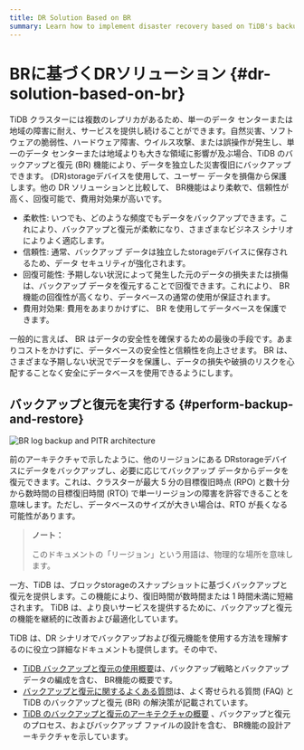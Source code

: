 ```yaml
---
title: DR Solution Based on BR
summary: Learn how to implement disaster recovery based on TiDB's backup and restore feature.
---
```


# BRに基づくDRソリューション {#dr-solution-based-on-br}

TiDB クラスターには複数のレプリカがあるため、単一のデータ センターまたは地域の障害に耐え、サービスを提供し続けることができます。自然災害、ソフトウェアの脆弱性、ハードウェア障害、ウイルス攻撃、または誤操作が発生し、単一のデータ センターまたは地域よりも大きな領域に影響が及ぶ場合、TiDB のバックアップと復元 (BR) 機能により、データを独立した災害復旧にバックアップできます。 (DR)storageデバイスを使用して、ユーザー データを損傷から保護します。他の DR ソリューションと比較して、 BR機能はより柔軟で、信頼性が高く、回復可能で、費用対効果が高いです。

-   柔軟性: いつでも、どのような頻度でもデータをバックアップできます。これにより、バックアップと復元が柔軟になり、さまざまなビジネス シナリオによりよく適応します。
-   信頼性: 通常、バックアップ データは独立したstorageデバイスに保存されるため、データ セキュリティが強化されます。
-   回復可能性: 予期しない状況によって発生した元のデータの損失または損傷は、バックアップ データを復元することで回復できます。これにより、 BR機能の回復性が高くなり、データベースの通常の使用が保証されます。
-   費用対効果: 費用をあまりかけずに、 BR を使用してデータベースを保護できます。

一般的に言えば、 BR はデータの安全性を確保するための最後の手段です。あまりコストをかけずに、データベースの安全性と信頼性を向上させます。 BR は、さまざまな予期しない状況でデータを保護し、データの損失や破損のリスクを心配することなく安全にデータベースを使用できるようにします。

## バックアップと復元を実行する {#perform-backup-and-restore}

![BR log backup and PITR architecture](https://download.pingcap.com/images/docs/dr/dr-backup-and-restore.png)

前のアーキテクチャで示したように、他のリージョンにある DRstorageデバイスにデータをバックアップし、必要に応じてバックアップ データからデータを復元できます。これは、クラスターが最大 5 分の目標復旧時点 (RPO) と数十分から数時間の目標復旧時間 (RTO) で単一リージョンの障害を許容できることを意味します。ただし、データベースのサイズが大きい場合は、RTO が長くなる可能性があります。

> **ノート：**
>
> このドキュメントの「リージョン」という用語は、物理的な場所を意味します。

一方、TiDB は、ブロックstorageのスナップショットに基づくバックアップと復元を提供します。この機能により、復旧時間が数時間または 1 時間未満に短縮されます。 TiDB は、より良いサービスを提供するために、バックアップと復元の機能を継続的に改善および最適化しています。

TiDB は、DR シナリオでバックアップおよび復元機能を使用する方法を理解するのに役立つ詳細なドキュメントも提供します。その中で、

-   [TiDB バックアップと復元の使用概要](/br/br-use-overview.md)は、バックアップ戦略とバックアップ データの編成を含む、 BR機能の概要です。
-   [バックアップと復元に関するよくある質問](/faq/backup-and-restore-faq.md)は、よく寄せられる質問 (FAQ) と TiDB のバックアップと復元 (BR) の解決策が記載されています。
-   [TiDB のバックアップと復元のアーキテクチャの概要](/br/backup-and-restore-design.md) 、バックアップと復元のプロセス、およびバックアップ ファイルの設計を含む、 BR機能の設計アーキテクチャを示しています。
